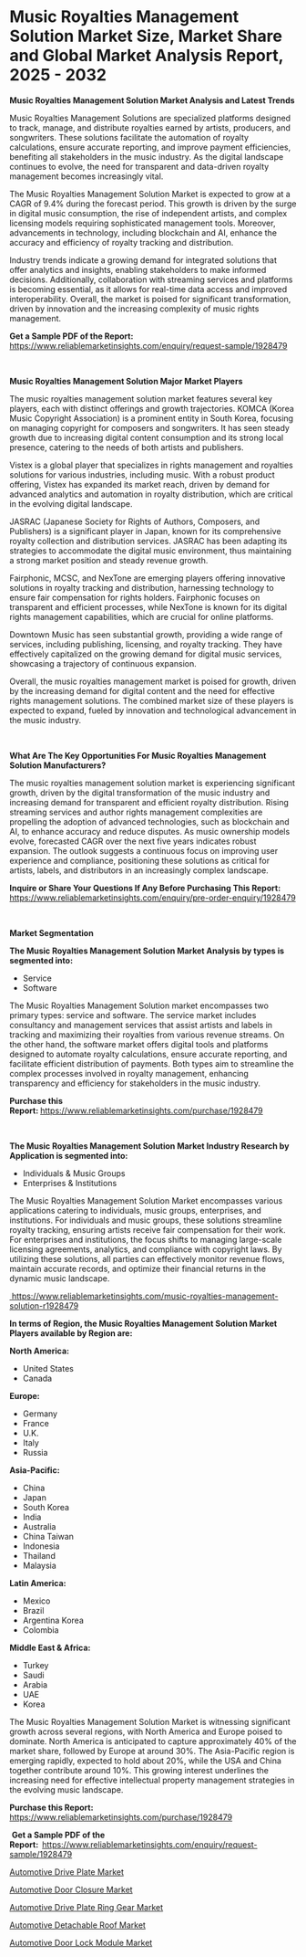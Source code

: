 <p><h1>Music Royalties Management Solution Market Size, Market Share and Global Market Analysis Report, 2025 - 2032</h1></p><p><strong>Music Royalties Management Solution Market Analysis and Latest Trends</strong></p>
<p><p>Music Royalties Management Solutions are specialized platforms designed to track, manage, and distribute royalties earned by artists, producers, and songwriters. These solutions facilitate the automation of royalty calculations, ensure accurate reporting, and improve payment efficiencies, benefiting all stakeholders in the music industry. As the digital landscape continues to evolve, the need for transparent and data-driven royalty management becomes increasingly vital.</p><p>The Music Royalties Management Solution Market is expected to grow at a CAGR of 9.4% during the forecast period. This growth is driven by the surge in digital music consumption, the rise of independent artists, and complex licensing models requiring sophisticated management tools. Moreover, advancements in technology, including blockchain and AI, enhance the accuracy and efficiency of royalty tracking and distribution. </p><p>Industry trends indicate a growing demand for integrated solutions that offer analytics and insights, enabling stakeholders to make informed decisions. Additionally, collaboration with streaming services and platforms is becoming essential, as it allows for real-time data access and improved interoperability. Overall, the market is poised for significant transformation, driven by innovation and the increasing complexity of music rights management.</p></p>
<p><strong>Get a Sample PDF of the Report:&nbsp;</strong> <a href="https://www.reliablemarketinsights.com/enquiry/request-sample/1928479?utm_campaign=3267&utm_medium=2&utm_source=Github&utm_content=ia&utm_term=29032025&utm_id=music-royalties-management-solution">https://www.reliablemarketinsights.com/enquiry/request-sample/1928479</a></p>
<p>&nbsp;</p>
<p><strong>Music Royalties Management Solution Major Market Players</strong></p>
<p><p>The music royalties management solution market features several key players, each with distinct offerings and growth trajectories. KOMCA (Korea Music Copyright Association) is a prominent entity in South Korea, focusing on managing copyright for composers and songwriters. It has seen steady growth due to increasing digital content consumption and its strong local presence, catering to the needs of both artists and publishers.</p><p>Vistex is a global player that specializes in rights management and royalties solutions for various industries, including music. With a robust product offering, Vistex has expanded its market reach, driven by demand for advanced analytics and automation in royalty distribution, which are critical in the evolving digital landscape.</p><p>JASRAC (Japanese Society for Rights of Authors, Composers, and Publishers) is a significant player in Japan, known for its comprehensive royalty collection and distribution services. JASRAC has been adapting its strategies to accommodate the digital music environment, thus maintaining a strong market position and steady revenue growth.</p><p>Fairphonic, MCSC, and NexTone are emerging players offering innovative solutions in royalty tracking and distribution, harnessing technology to ensure fair compensation for rights holders. Fairphonic focuses on transparent and efficient processes, while NexTone is known for its digital rights management capabilities, which are crucial for online platforms.</p><p>Downtown Music has seen substantial growth, providing a wide range of services, including publishing, licensing, and royalty tracking. They have effectively capitalized on the growing demand for digital music services, showcasing a trajectory of continuous expansion.</p><p>Overall, the music royalties management market is poised for growth, driven by the increasing demand for digital content and the need for effective rights management solutions. The combined market size of these players is expected to expand, fueled by innovation and technological advancement in the music industry.</p></p>
<p>&nbsp;</p>
<p><strong>What Are The Key Opportunities For Music Royalties Management Solution Manufacturers?</strong></p>
<p><p>The music royalties management solution market is experiencing significant growth, driven by the digital transformation of the music industry and increasing demand for transparent and efficient royalty distribution. Rising streaming services and author rights management complexities are propelling the adoption of advanced technologies, such as blockchain and AI, to enhance accuracy and reduce disputes. As music ownership models evolve, forecasted CAGR over the next five years indicates robust expansion. The outlook suggests a continuous focus on improving user experience and compliance, positioning these solutions as critical for artists, labels, and distributors in an increasingly complex landscape.</p></p>
<p><strong>Inquire or Share Your Questions If Any Before Purchasing This Report:</strong> <a href="https://www.reliablemarketinsights.com/enquiry/pre-order-enquiry/1928479?utm_campaign=3267&utm_medium=2&utm_source=Github&utm_content=ia&utm_term=29032025&utm_id=music-royalties-management-solution">https://www.reliablemarketinsights.com/enquiry/pre-order-enquiry/1928479</a></p>
<p>&nbsp;</p>
<p><strong>Market Segmentation</strong></p>
<p><strong>The Music Royalties Management Solution Market Analysis by types is segmented into:</strong></p>
<p><ul><li>Service</li><li>Software</li></ul></p>
<p><p>The Music Royalties Management Solution market encompasses two primary types: service and software. The service market includes consultancy and management services that assist artists and labels in tracking and maximizing their royalties from various revenue streams. On the other hand, the software market offers digital tools and platforms designed to automate royalty calculations, ensure accurate reporting, and facilitate efficient distribution of payments. Both types aim to streamline the complex processes involved in royalty management, enhancing transparency and efficiency for stakeholders in the music industry.</p></p>
<p><strong>Purchase this Report:&nbsp;</strong><a href="https://www.reliablemarketinsights.com/purchase/1928479?utm_campaign=3267&utm_medium=2&utm_source=Github&utm_content=ia&utm_term=29032025&utm_id=music-royalties-management-solution">https://www.reliablemarketinsights.com/purchase/1928479</a></p>
<p>&nbsp;</p>
<p><strong>The Music Royalties Management Solution Market Industry Research by Application is segmented into:</strong></p>
<p><ul><li>Individuals & Music Groups</li><li>Enterprises & Institutions</li></ul></p>
<p><p>The Music Royalties Management Solution Market encompasses various applications catering to individuals, music groups, enterprises, and institutions. For individuals and music groups, these solutions streamline royalty tracking, ensuring artists receive fair compensation for their work. For enterprises and institutions, the focus shifts to managing large-scale licensing agreements, analytics, and compliance with copyright laws. By utilizing these solutions, all parties can effectively monitor revenue flows, maintain accurate records, and optimize their financial returns in the dynamic music landscape.</p></p>
<p><a href="https://www.reliablemarketinsights.com/music-royalties-management-solution-r1928479?utm_campaign=3267&utm_medium=2&utm_source=Github&utm_content=ia&utm_term=29032025&utm_id=music-royalties-management-solution">&nbsp;https://www.reliablemarketinsights.com/music-royalties-management-solution-r1928479</a></p>
<p><strong>In terms of Region, the Music Royalties Management Solution Market Players available by Region are:</strong></p>
<p>
    <p> <strong> North America: </strong>
        <ul>
            <li>United States</li>
            <li>Canada</li>
        </ul>
        </p> 
    <p> <strong> Europe: </strong>
        <ul>
            <li>Germany</li>
            <li>France</li>
            <li>U.K.</li>
            <li>Italy</li>
            <li>Russia</li>
        </ul>
        </p> 
    <p> <strong> Asia-Pacific: </strong>
        <ul>
            <li>China</li>
            <li>Japan</li>
            <li>South Korea</li>
            <li>India</li>
            <li>Australia</li>
            <li>China Taiwan</li>
            <li>Indonesia</li>
            <li>Thailand</li>
            <li>Malaysia</li>
        </ul>
        </p> 
    <p> <strong> Latin America: </strong>
        <ul>
            <li>Mexico</li>
            <li>Brazil</li>
            <li>Argentina Korea</li>
            <li>Colombia</li>
        </ul>
        </p> 
    <p> <strong> Middle East & Africa: </strong>
        <ul>
            <li>Turkey</li>
            <li>Saudi</li>
            <li>Arabia</li>
            <li>UAE</li>
            <li>Korea</li>
        </ul>
    </p>
    </p>
<p><p>The Music Royalties Management Solution Market is witnessing significant growth across several regions, with North America and Europe poised to dominate. North America is anticipated to capture approximately 40% of the market share, followed by Europe at around 30%. The Asia-Pacific region is emerging rapidly, expected to hold about 20%, while the USA and China together contribute around 10%. This growing interest underlines the increasing need for effective intellectual property management strategies in the evolving music landscape.</p></p>
<p><strong>Purchase this Report: </strong><a href="https://www.reliablemarketinsights.com/purchase/1928479?utm_campaign=3267&utm_medium=2&utm_source=Github&utm_content=ia&utm_term=29032025&utm_id=music-royalties-management-solution">https://www.reliablemarketinsights.com/purchase/1928479</a></p>
<p>&nbsp;<strong>Get a Sample PDF of the Report:&nbsp;&nbsp;</strong><a href="https://www.reliablemarketinsights.com/enquiry/request-sample/1928479?utm_campaign=3267&utm_medium=2&utm_source=Github&utm_content=ia&utm_term=29032025&utm_id=music-royalties-management-solution">https://www.reliablemarketinsights.com/enquiry/request-sample/1928479</a></p>
<p><strong></strong></p>
<p><p><a href="https://github.com/joannesouthgate/Market-Research-Report-List-6/blob/main/automotive-drive-plate-market.md?utm_campaign=3267&utm_medium=2&utm_source=Github&utm_content=ia&utm_term=29032025&utm_id=music-royalties-management-solution">Automotive Drive Plate Market</a></p><p><a href="https://github.com/gallatannyv6/Market-Research-Report-List-1/blob/main/automotive-door-closure-market.md?utm_campaign=3267&utm_medium=2&utm_source=Github&utm_content=ia&utm_term=29032025&utm_id=music-royalties-management-solution">Automotive Door Closure Market</a></p><p><a href="https://github.com/wwwkeltoum/Market-Research-Report-List-5/blob/main/automotive-drive-plate-ring-gear-market.md?utm_campaign=3267&utm_medium=2&utm_source=Github&utm_content=ia&utm_term=29032025&utm_id=music-royalties-management-solution">Automotive Drive Plate Ring Gear Market</a></p><p><a href="https://github.com/guzmabugbyf1/Market-Research-Report-List-1/blob/main/automotive-detachable-roof-market.md?utm_campaign=3267&utm_medium=2&utm_source=Github&utm_content=ia&utm_term=29032025&utm_id=music-royalties-management-solution">Automotive Detachable Roof Market</a></p><p><a href="https://github.com/sofayahoo2023/Market-Research-Report-List-7/blob/main/automotive-door-lock-module-market.md?utm_campaign=3267&utm_medium=2&utm_source=Github&utm_content=ia&utm_term=29032025&utm_id=music-royalties-management-solution">Automotive Door Lock Module Market</a></p></p>